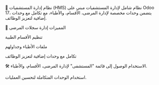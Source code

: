 🏥 نظام إدارة المستشفيات (HMS)
نظام شامل لإدارة المستشفيات مبني على Odoo 17، يتضمن وحدات مخصصة لإدارة المرضى، الأقسام، والأطباء، مع تكامل مع وحدات إضافية لتعزيز الوظائف.

🧩 المميزات
إدارة سجلات المرضى

تنظيم الأقسام الطبية

ملفات الأطباء وجداولهم

تكامل مع وحدات إضافية لتعزيز الوظائف

🛠️ الاستخدام
الوصول إلى قائمة "المستشفى" لإدارة المرضى، الأقسام، والأطباء.

استخدام الوحدات المتكاملة لتحسين العمليات.
